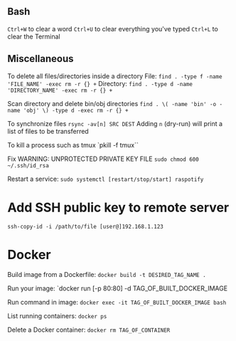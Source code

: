 ## Bash
`Ctrl+W` to clear a word
`Ctrl+U` to clear everything you've typed
`Ctrl+L` to clear the Terminal

## Miscellaneous
To delete all files/directories inside a directory
File: `find . -type f -name 'FILE_NAME' -exec rm -r {} +`
Directory: `find . -type d -name 'DIRECTORY_NAME' -exec rm -r {} +`

Scan directory and delete bin/obj directories
`find . \( -name 'bin' -o -name 'obj' \) -type d -exec rm -r {} +`

To synchronize files
`rsync -av[n] SRC DEST`
Adding `n` (dry-run) will print a list of files to be transferred

To kill a process such as tmux
`pkill -f tmux``

Fix WARNING: UNPROTECTED PRIVATE KEY FILE
`sudo chmod 600 ~/.ssh/id_rsa`

Restart a service: `sudo systemctl [restart/stop/start] raspotify`

# Add SSH public key to remote server
`ssh-copy-id -i /path/to/file [user@]192.168.1.123`

# Docker
Build image from a Dockerfile: `docker build -t DESIRED_TAG_NAME .`

Run your image: `docker run [-p 80:80] -d TAG_OF_BUILT_DOCKER_IMAGE

Run command in image: `docker exec -it TAG_OF_BUILT_DOCKER_IMAGE bash`

List running containers: `docker ps`

Delete a Docker container: `docker rm TAG_OF_CONTAINER`

